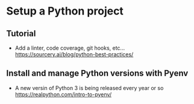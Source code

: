 # Setup a Python project

## Tutorial

- Add a linter, code coverage, git hooks, etc... <https://sourcery.ai/blog/python-best-practices/>

## Install and manage Python versions with Pyenv

- A new versin of Python 3 is being released every year or so <https://realpython.com/intro-to-pyenv/>

